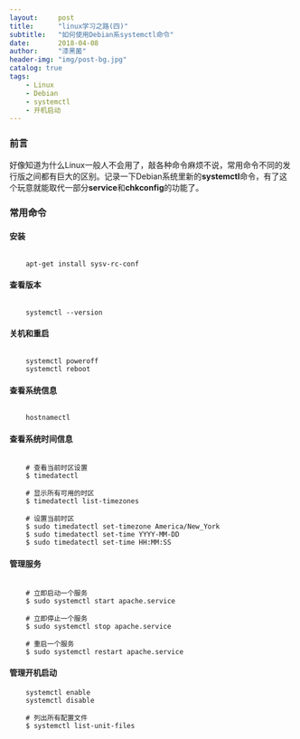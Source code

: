 ```yaml
---
layout:     post
title:      "linux学习之路(四)"
subtitle:   "如何使用Debian系systemctl命令"
date:       2018-04-08
author:     "漆黑菌"
header-img: "img/post-bg.jpg"
catalog: true
tags:
    - Linux
    - Debian
    - systemctl
    - 开机启动
---
```


### 前言
好像知道为什么Linux一般人不会用了，敲各种命令麻烦不说，常用命令不同的发行版之间都有巨大的区别。记录一下Debian系统里新的**systemctl**命令，有了这个玩意就能取代一部分**service**和**chkconfig**的功能了。

### 常用命令
#### 安装
```

    apt-get install sysv-rc-conf

```

#### 查看版本
```

    systemctl --version

```

#### 关机和重启
```

    systemctl poweroff
    systemctl reboot

```

#### 查看系统信息
```

    hostnamectl

```

#### 查看系统时间信息
```

    # 查看当前时区设置
    $ timedatectl
    
    # 显示所有可用的时区
    $ timedatectl list-timezones   
    
    # 设置当前时区
    $ sudo timedatectl set-timezone America/New_York
    $ sudo timedatectl set-time YYYY-MM-DD
    $ sudo timedatectl set-time HH:MM:SS

```

#### 管理服务
```

    # 立即启动一个服务
    $ sudo systemctl start apache.service
    
    # 立即停止一个服务
    $ sudo systemctl stop apache.service
    
    # 重启一个服务
    $ sudo systemctl restart apache.service

```

#### 管理开机启动
```
    systemctl enable
    systemctl disable

    # 列出所有配置文件
    $ systemctl list-unit-files
```